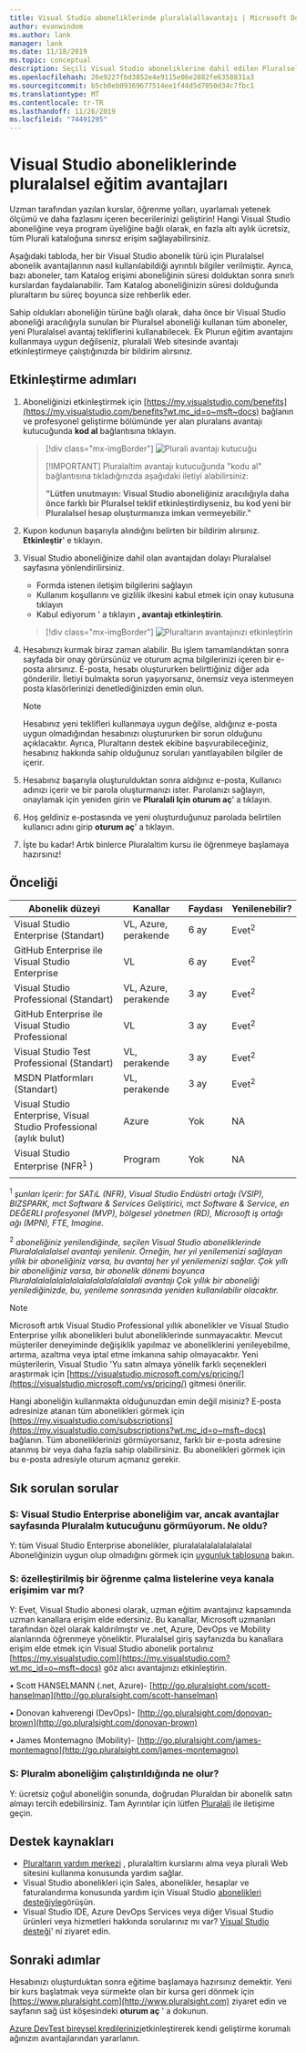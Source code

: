 ```yaml
---
title: Visual Studio aboneliklerinde pluralalallavantajı | Microsoft Docs
author: evanwindom
ms.author: lank
manager: lank
ms.date: 11/18/2019
ms.topic: conceptual
description: Seçili Visual Studio aboneliklerine dahil edilen Pluralsel eğitim aboneliği hakkında bilgi edinin.
ms.openlocfilehash: 26e9227fbd3852e4e9115e06e2882fe6358831a3
ms.sourcegitcommit: b5cb0eb09369677514ee1f44d5d7050d34c7fbc1
ms.translationtype: MT
ms.contentlocale: tr-TR
ms.lasthandoff: 11/26/2019
ms.locfileid: "74491295"
---
```

# <a name="pluralsight-training-benefits-in-visual-studio-subscriptions"></a>Visual Studio aboneliklerinde pluralalsel eğitim avantajları

Uzman tarafından yazılan kurslar, öğrenme yolları, uyarlamalı yetenek ölçümü ve daha fazlasını içeren becerilerinizi geliştirin!  Hangi Visual Studio aboneliğine veya program üyeliğine bağlı olarak, en fazla altı aylık ücretsiz, tüm Plurali kataloğuna sınırsız erişim sağlayabilirsiniz.

Aşağıdaki tabloda, her bir Visual Studio abonelik türü için Pluralalsel abonelik avantajlarının nasıl kullanılabildiği ayrıntılı bilgiler verilmiştir.  Ayrıca, bazı aboneler, tam Katalog erişimi aboneliğinin süresi dolduktan sonra sınırlı kurslardan faydalanabilir. Tam Katalog aboneliğinizin süresi dolduğunda pluraltarın bu süreç boyunca size rehberlik eder.

 Sahip oldukları aboneliğin türüne bağlı olarak, daha önce bir Visual Studio aboneliği aracılığıyla sunulan bir Pluralsel aboneliği kullanan tüm aboneler, yeni Pluralalsel avantaj tekliflerini kullanabilecek. Ek Plurun eğitim avantajını kullanmaya uygun değilseniz, pluralali Web sitesinde avantajı etkinleştirmeye çalıştığınızda bir bildirim alırsınız.

## <a name="activation-steps"></a>Etkinleştirme adımları
1. Aboneliğinizi etkinleştirmek için [https://my.visualstudio.com/benefits](https://my.visualstudio.com/benefits?wt.mc_id=o~msft~docs) bağlanın ve profesyonel geliştirme bölümünde yer alan pluralans avantajı kutucuğunda **kod al** bağlantısına tıklayın.
   > [!div class="mx-imgBorder"]
   > ![Plurali avantajı kutucuğu](_img/vs-pluralsight/vs-pluralsight-3month-tile.png)
   >
   > [!IMPORTANT]
   > Pluralaltim avantajı kutucuğunda "kodu al" bağlantısına tıkladığınızda aşağıdaki iletiyi alabilirsiniz:
   >
   > **"Lütfen unutmayın: Visual Studio aboneliğiniz aracılığıyla daha önce farklı bir Pluralsel teklif etkinleştirdiyseniz, bu kod yeni bir Pluralalsel hesap oluşturmanıza imkan vermeyebilir."**

2. Kupon kodunun başarıyla alındığını belirten bir bildirim alırsınız.  **Etkinleştir**' e tıklayın.

3. Visual Studio aboneliğinize dahil olan avantajdan dolayı Pluralalsel sayfasına yönlendirilirsiniz.
   - Formda istenen iletişim bilgilerini sağlayın
   - Kullanım koşullarını ve gizlilik ilkesini kabul etmek için onay kutusuna tıklayın
   - Kabul ediyorum ' a tıklayın **, avantajı etkinleştirin**.
   > [!div class="mx-imgBorder"]
   > ![Pluraltarın avantajınızı etkinleştirin](_img/vs-pluralsight/vs-pluralsight-create-account.png)

5. Hesabınızı kurmak biraz zaman alabilir.  Bu işlem tamamlandıktan sonra sayfada bir onay görürsünüz ve oturum açma bilgilerinizi içeren bir e-posta alırsınız.  E-posta, hesabı oluştururken belirttiğiniz diğer ada gönderilir.  İletiyi bulmakta sorun yaşıyorsanız, önemsiz veya istenmeyen posta klasörlerinizi denetlediğinizden emin olun.

   > [!NOTE]
   > Hesabınız yeni teklifleri kullanmaya uygun değilse, aldığınız e-posta uygun olmadığından hesabınızı oluştururken bir sorun olduğunu açıklacaktır.  Ayrıca, Pluraltarın destek ekibine başvurabileceğiniz, hesabınız hakkında sahip olduğunuz soruları yanıtlayabilen bilgiler de içerir.
   

6. Hesabınız başarıyla oluşturulduktan sonra aldığınız e-posta, Kullanıcı adınızı içerir ve bir parola oluşturmanızı ister.  Parolanızı sağlayın, onaylamak için yeniden girin ve **Pluralali Için oturum aç**' a tıklayın.

7. Hoş geldiniz e-postasında ve yeni oluşturduğunuz parolada belirtilen kullanıcı adını girip **oturum aç**' a tıklayın.

8. İşte bu kadar!  Artık binlerce Pluralaltim kursu ile öğrenmeye başlamaya hazırsınız!

## <a name="eligibility"></a>Önceliği

|                          Abonelik düzeyi                          |     Kanallar      |    Faydası    |   Yenilenebilir?   |
|----------------------------------------------------------------------|-------------------|---------------|----------------|
|          Visual Studio Enterprise (Standart)           | VL, Azure, perakende |   6 ay    | Evet<sup>2</sup> |
|          GitHub Enterprise ile Visual Studio Enterprise          | VL  |   6 ay    | Evet<sup>2</sup> |
|         Visual Studio Professional (Standart)          | VL, Azure, perakende |   3 ay    | Evet<sup>2</sup> |
|         GitHub Enterprise ile Visual Studio Professional          | VL  |   3 ay    | Evet<sup>2</sup> |
|              Visual Studio Test Professional (Standart)              |    VL, perakende     |   3 ay    | Evet<sup>2</sup>  |
|                      MSDN Platformları (Standart)                       |    VL, perakende     |   3 ay    | Evet<sup>2</sup>  |
| Visual Studio Enterprise, Visual Studio Professional (aylık bulut) |       Azure       | Yok |       NA       |
|             Visual Studio Enterprise (NFR<sup>1</sup> )              |      Program      | Yok |       NA       |
||

<sup>1</sup>  *şunları Içerir: for SATıL (NFR), Visual Studio Endüstri ortağı (VSIP), BIZSPARK, mct Software & Services Geliştirici, mct Software & Service, en DEĞERLI profesyonel (MVP), bölgesel yönetmen (RD), Microsoft iş ortağı ağı (MPN), FTE, Imagine.*

<sup>2</sup>  *aboneliğiniz yenilendiğinde, seçilen Visual Studio aboneliklerinde Pluralalalalalsel avantajı yenilenir. Örneğin, her yıl yenilemenizi sağlayan yıllık bir aboneliğiniz varsa, bu avantaj her yıl yenilemenizi sağlar. Çok yıllı bir aboneliğiniz varsa, bir abonelik dönemi boyunca Pluralalalalalalalalalalalalalalalalali avantajı  Çok yıllık bir aboneliği yenilediğinizde, bu, yenileme sonrasında yeniden kullanılabilir olacaktır.*

> [!NOTE]
> Microsoft artık Visual Studio Professional yıllık abonelikler ve Visual Studio Enterprise yıllık abonelikleri bulut aboneliklerinde sunmayacaktır. Mevcut müşteriler deneyiminde değişiklik yapılmaz ve aboneliklerini yenileyebilme, artırma, azaltma veya iptal etme imkanına sahip olmayacaktır. Yeni müşterilerin, Visual Studio 'Yu satın almaya yönelik farklı seçenekleri araştırmak için [https://visualstudio.microsoft.com/vs/pricing/](https://visualstudio.microsoft.com/vs/pricing/) gitmesi önerilir.

Hangi aboneliğin kullanmakta olduğunuzdan emin değil misiniz?  E-posta adresinize atanan tüm abonelikleri görmek için [https://my.visualstudio.com/subscriptions](https://my.visualstudio.com/subscriptions?wt.mc_id=o~msft~docs) bağlanın. Tüm aboneliklerinizi görmüyorsanız, farklı bir e-posta adresine atanmış bir veya daha fazla sahip olabilirsiniz.  Bu abonelikleri görmek için bu e-posta adresiyle oturum açmanız gerekir.

## <a name="frequently-asked-questions"></a>Sık sorulan sorular

### <a name="q-i-have-a-visual-studio-enterprise-subscription-but-i-dont-see-the-pluralsight-tile-on-the-benefits-page-whats-wrong"></a>S: Visual Studio Enterprise aboneliğim var, ancak avantajlar sayfasında Pluralalm kutucuğunu görmüyorum. Ne oldu?
Y: tüm Visual Studio Enterprise abonelikler, pluralalalalalalalalalal  Aboneliğinizin uygun olup olmadığını görmek için [uygunluk tablosuna](#eligibility) bakın.

### <a name="q-do-i-have-access-to-any-customized-learning--playlists-or-channels"></a>S: özelleştirilmiş bir öğrenme çalma listelerine veya kanala erişimim var mı?
Y: Evet, Visual Studio abonesi olarak, uzman eğitim avantajınız kapsamında uzman kanallara erişim elde edersiniz. Bu kanallar, Microsoft uzmanları tarafından özel olarak kaldırılmıştır ve .net, Azure, DevOps ve Mobility alanlarında öğrenmeye yöneliktir. Pluralalsel giriş sayfanızda bu kanallara erişim elde etmek için Visual Studio abonelik portalınız [https://my.visualstudio.com](https://my.visualstudio.com?wt.mc_id=o~msft~docs) göz alıcı avantajınızı etkinleştirin.

• Scott HANSELMANN (.net, Azure)- [http://go.pluralsight.com/scott-hanselman](http://go.pluralsight.com/scott-hanselman)

• Donovan kahverengi (DevOps)- [http://go.pluralsight.com/donovan-brown](http://go.pluralsight.com/donovan-brown)

• James Montemagno (Mobility)- [http://go.pluralsight.com/james-montemagno](http://go.pluralsight.com/james-montemagno)

### <a name="q-what-happens-when-my-pluralsight-subscription-runs-out"></a>S: Pluralm aboneliğim çalıştırıldığında ne olur?
Y: ücretsiz çoğul aboneliğin sonunda, doğrudan Pluraldan bir abonelik satın almayı tercih edebilirsiniz.  Tam Ayrıntılar için lütfen [Pluralali](http://www.pluralsight.com) ile iletişime geçin.

## <a name="support-resources"></a>Destek kaynakları
- [Pluraltarın yardım merkezi](https://help.pluralsight.com/help) , pluralaltim kurslarını alma veya plurali Web sitesini kullanma konusunda yardım sağlar.
- Visual Studio abonelikleri için Sales, abonelikler, hesaplar ve faturalandırma konusunda yardım için Visual Studio [abonelikleri desteğiyle](https://visualstudio.microsoft.com/subscriptions/support/)görüşün.
- Visual Studio IDE, Azure DevOps Services veya diğer Visual Studio ürünleri veya hizmetleri hakkında sorularınız mı var?  [Visual Studio desteği](https://visualstudio.microsoft.com/support/)' ni ziyaret edin.

## <a name="next-steps"></a>Sonraki adımlar
Hesabınızı oluşturduktan sonra eğitime başlamaya hazırsınız demektir.  Yeni bir kurs başlatmak veya sürmekte olan bir kursa geri dönmek için [https://www.pluralsight.com](http://www.pluralsight.com) ziyaret edin ve sayfanın sağ üst köşesindeki **oturum aç** ' a dokunun.

[Azure DevTest bireysel kredilerinizi](vs-azure.md)etkinleştirerek kendi geliştirme korumalı ağınızın avantajlarından yararlanın. 